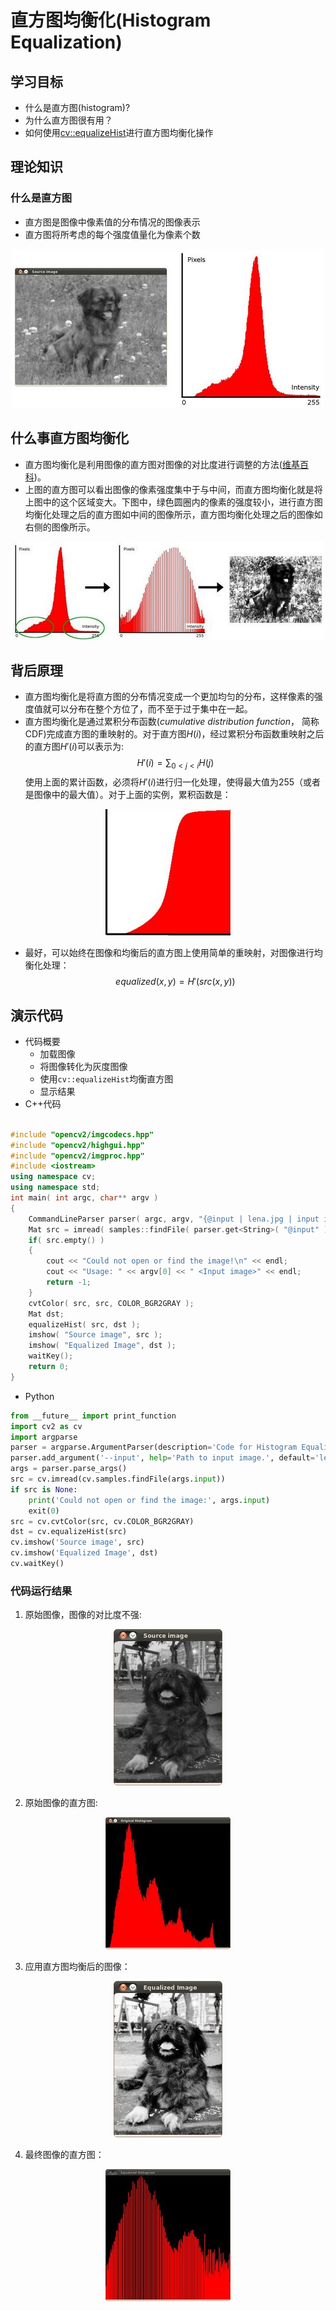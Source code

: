 # 直方图均衡化(Histogram Equalization)
## 学习目标
- 什么是直方图(histogram)?
- 为什么直方图很有用？
- 如何使用[cv::equalizeHist](https://docs.opencv.org/4.1.2/d6/dc7/group__imgproc__hist.html#ga7e54091f0c937d49bf84152a16f76d6e)进行直方图均衡化操作

## 理论知识
### 什么是直方图
- 直方图是图像中像素值的分布情况的图像表示
- 直方图将所考虑的每个强度值量化为像素个数
<div align="center">
<img src="./res/pastimg-2020-02-21-09-28-06.png" />
</div>  

## 什么事直方图均衡化
- 直方图均衡化是利用图像的直方图对图像的对比度进行调整的方法([维基百科](https://zh.wikipedia.org/wiki/%E7%9B%B4%E6%96%B9%E5%9B%BE%E5%9D%87%E8%A1%A1%E5%8C%96))。
- 上图的直方图可以看出图像的像素强度集中于与中间，而直方图均衡化就是将上图中的这个区域变大。下图中，绿色圆圈内的像素的强度较小，进行直方图均衡化处理之后的直方图如中间的图像所示，直方图均衡化处理之后的图像如右侧的图像所示。
<div align="center">
<img src="./res/pastimg-2020-02-21-09-47-57.png" />
</div>  

## 背后原理
- 直方图均衡化是将直方图的分布情况变成一个更加均匀的分布，这样像素的强度值就可以分布在整个方位了，而不至于过于集中在一起。
- 直方图均衡化是通过累积分布函数(*cumulative distribution function*， 简称CDF)完成直方图的重映射的。对于直方图$H(i)$，经过累积分布函数重映射之后的直方图$H'(i)$可以表示为:  
$$
    H'(i) = \sum_{0<j<i}H(j)
$$
使用上面的累计函数，必须将$H'(i)$进行归一化处理，使得最大值为255（或者是图像中的最大值）。对于上面的实例，累积函数是：  
<div align="center">
<img src="./res/pastimg-2020-02-21-10-55-10.png" />
</div>  

- 最好，可以始终在图像和均衡后的直方图上使用简单的重映射，对图像进行均衡化处理：  
$$
    equalized(x,y)=H'(src(x,y))
$$

## 演示代码
- 代码概要
    - 加载图像
    - 将图像转化为灰度图像
    - 使用`cv::equalizeHist`均衡直方图
    - 显示结果
- C++代码
```c++

#include "opencv2/imgcodecs.hpp"
#include "opencv2/highgui.hpp"
#include "opencv2/imgproc.hpp"
#include <iostream>
using namespace cv;
using namespace std;
int main( int argc, char** argv )
{
    CommandLineParser parser( argc, argv, "{@input | lena.jpg | input image}" );
    Mat src = imread( samples::findFile( parser.get<String>( "@input" ) ), IMREAD_COLOR );
    if( src.empty() )
    {
        cout << "Could not open or find the image!\n" << endl;
        cout << "Usage: " << argv[0] << " <Input image>" << endl;
        return -1;
    }
    cvtColor( src, src, COLOR_BGR2GRAY );
    Mat dst;
    equalizeHist( src, dst );
    imshow( "Source image", src );
    imshow( "Equalized Image", dst );
    waitKey();
    return 0;
}
```
- Python
```python
from __future__ import print_function
import cv2 as cv
import argparse
parser = argparse.ArgumentParser(description='Code for Histogram Equalization tutorial.')
parser.add_argument('--input', help='Path to input image.', default='lena.jpg')
args = parser.parse_args()
src = cv.imread(cv.samples.findFile(args.input))
if src is None:
    print('Could not open or find the image:', args.input)
    exit(0)
src = cv.cvtColor(src, cv.COLOR_BGR2GRAY)
dst = cv.equalizeHist(src)
cv.imshow('Source image', src)
cv.imshow('Equalized Image', dst)
cv.waitKey()
```
### 代码运行结果
1. 原始图像，图像的对比度不强:
<div align="center">
    <img src="./res/pastimg-2020-02-21-11-14-24.png">
</div>

2. 原始图像的直方图:
<div align="center">
    <img src="./res/pastimg-2020-02-21-11-15-53.png">
</div>

3. 应用直方图均衡后的图像：
<div align="center">
    <img src="./res/pastimg-2020-02-21-11-16-55.png">
</div>

4. 最终图像的直方图：
<div align="center">
    <img src="./res/pastimg-2020-02-21-11-17-05.png">
</div>



